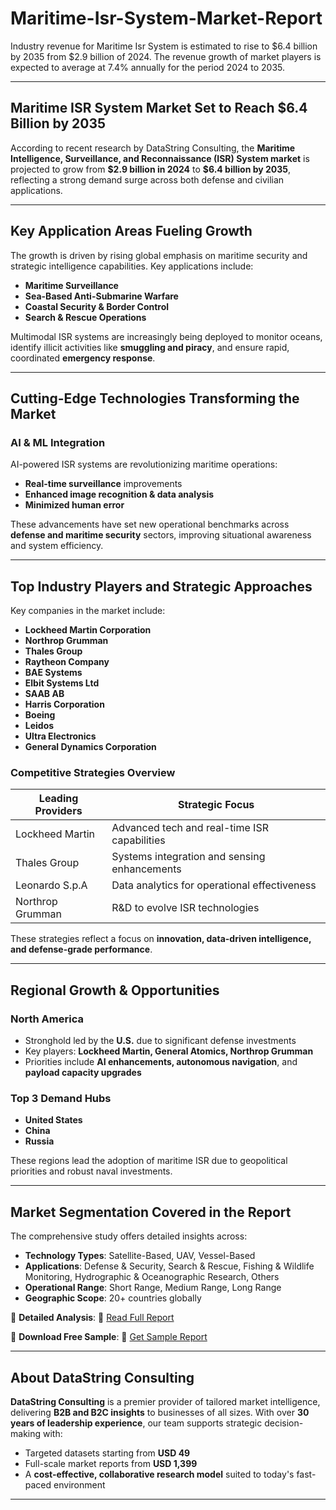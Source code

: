 # Maritime-Isr-System-Market-Report

Industry revenue for Maritime Isr System is estimated to rise to $6.4 billion by 2035 from $2.9 billion of 2024. The revenue growth of market players is expected to average at 7.4% annually for the period 2024 to 2035.

---

## **Maritime ISR System Market Set to Reach \$6.4 Billion by 2035**

According to recent research by DataString Consulting, the **Maritime Intelligence, Surveillance, and Reconnaissance (ISR) System market** is projected to grow from **\$2.9 billion in 2024** to **\$6.4 billion by 2035**, reflecting a strong demand surge across both defense and civilian applications.

---

## **Key Application Areas Fueling Growth**

The growth is driven by rising global emphasis on maritime security and strategic intelligence capabilities. Key applications include:

* **Maritime Surveillance**
* **Sea-Based Anti-Submarine Warfare**
* **Coastal Security & Border Control**
* **Search & Rescue Operations**

Multimodal ISR systems are increasingly being deployed to monitor oceans, identify illicit activities like **smuggling and piracy**, and ensure rapid, coordinated **emergency response**.

---

## **Cutting-Edge Technologies Transforming the Market**

### **AI & ML Integration**

AI-powered ISR systems are revolutionizing maritime operations:

* **Real-time surveillance** improvements
* **Enhanced image recognition & data analysis**
* **Minimized human error**

These advancements have set new operational benchmarks across **defense and maritime security** sectors, improving situational awareness and system efficiency.

---

## **Top Industry Players and Strategic Approaches**

Key companies in the market include:

* **Lockheed Martin Corporation**
* **Northrop Grumman**
* **Thales Group**
* **Raytheon Company**
* **BAE Systems**
* **Elbit Systems Ltd**
* **SAAB AB**
* **Harris Corporation**
* **Boeing**
* **Leidos**
* **Ultra Electronics**
* **General Dynamics Corporation**

### **Competitive Strategies Overview**

| **Leading Providers** | **Strategic Focus**                          |
| --------------------- | -------------------------------------------- |
| Lockheed Martin       | Advanced tech and real-time ISR capabilities |
| Thales Group          | Systems integration and sensing enhancements |
| Leonardo S.p.A        | Data analytics for operational effectiveness |
| Northrop Grumman      | R\&D to evolve ISR technologies              |

These strategies reflect a focus on **innovation, data-driven intelligence, and defense-grade performance**.

---

## **Regional Growth & Opportunities**

### **North America**

* Stronghold led by the **U.S.** due to significant defense investments
* Key players: **Lockheed Martin, General Atomics, Northrop Grumman**
* Priorities include **AI enhancements, autonomous navigation**, and **payload capacity upgrades**

### **Top 3 Demand Hubs**

* **United States**
* **China**
* **Russia**

These regions lead the adoption of maritime ISR due to geopolitical priorities and robust naval investments.

---

## **Market Segmentation Covered in the Report**

The comprehensive study offers detailed insights across:

* **Technology Types**: Satellite-Based, UAV, Vessel-Based
* **Applications**: Defense & Security, Search & Rescue, Fishing & Wildlife Monitoring, Hydrographic & Oceanographic Research, Others
* **Operational Range**: Short Range, Medium Range, Long Range
* **Geographic Scope**: 20+ countries globally

📘 **Detailed Analysis**:
🔗 [Read Full Report](https://datastringconsulting.com/industry-analysis/maritime-isr-system-market-research-report)

📄 **Download Free Sample**:
🔗 [Get Sample Report](https://datastringconsulting.com/downloadsample/maritime-isr-system-market-research-report)

---

## **About DataString Consulting**

**DataString Consulting** is a premier provider of tailored market intelligence, delivering **B2B and B2C insights** to businesses of all sizes. With over **30 years of leadership experience**, our team supports strategic decision-making with:

* Targeted datasets starting from **USD 49**
* Full-scale market reports from **USD 1,399**
* A **cost-effective, collaborative research model** suited to today's fast-paced environment

---
